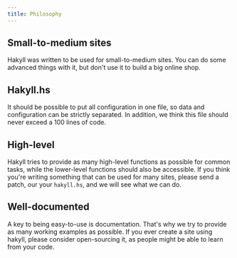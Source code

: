 ```yaml
---
title: Philosophy
---
```


## Small-to-medium sites

Hakyll was written to be used for small-to-medium sites. You can do some
advanced things with it, but don't use it to build a big online shop.

## Hakyll.hs

It should be possible to put all configuration in one file, so data and
configuration can be strictly separated. In addition, we think this file should
never exceed a 100 lines of code.

## High-level

Hakyll tries to provide as many high-level functions as possible for common
tasks, while the lower-level functions should also be accessible. If you think
you're writing something that can be used for many sites, please send a patch,
our your `hakyll.hs`, and we will see what we can do.

## Well-documented

A key to being easy-to-use is documentation. That's why we try to provide as
many working examples as possible. If you ever create a site using hakyll,
please consider open-sourcing it, as people might be able to learn from your
code.
